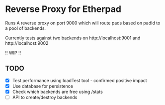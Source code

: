 # Reverse Proxy for Etherpad

Runs A reverse proxy on port 9000 which will route pads based on padId to a pool of backends.

Currently tests against two backends on http://localhost:9001 and http://localhost:9002

!! WIP !!

## TODO
- [x] Test performance using loadTest tool - confirmed positive impact
- [x] Use database for persistence
- [x] Check which backends are free using /stats
- [ ] API to create/destroy backends
